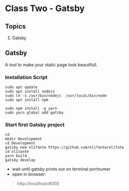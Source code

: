 # Class Two - Gatsby

## Topics
1. Gatsby

## Gatsby
A tool to make your static page look beautifull.

### Installation Script

```shell
sudo apt update
sudo apt install nodejs
sudo ln -s /usr/bin/nodejs  /usr/local/bin/node
sudo apt install npm

sudo npm install -g yarn
sudo yarn global add gatsby
```
### Start first Gatsby project
```shell
cd
mkdir Development
cd Development
gatsby new olifante https://github.com/olifante/olifate
cd olitante
yarn build
gatsby develop
```

+ wait until gatsby prints out on terminal portnumer
+ open in browser:
> http://localhost:8000


